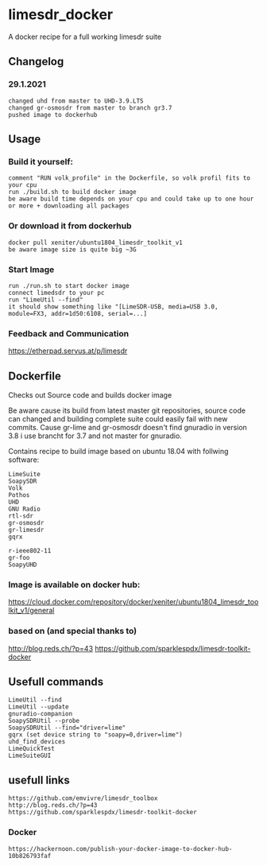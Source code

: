 # limesdr_docker
A docker recipe for a full working limesdr suite

## Changelog

### 29.1.2021

    changed uhd from master to UHD-3.9.LTS
    changed gr-osmosdr from master to branch gr3.7
    pushed image to dockerhub

## Usage

### Build it yourself:
    comment "RUN volk_profile" in the Dockerfile, so volk profil fits to your cpu
    run ./build.sh to build docker image
    be aware build time depends on your cpu and could take up to one hour or more + downloading all packages
    
### Or download it from dockerhub
    docker pull xeniter/ubuntu1804_limesdr_toolkit_v1
    be aware image size is quite big ~3G

### Start Image    
    run ./run.sh to start docker image
    connect limedsdr to your pc
    run "LimeUtil --find"
    it should show something like "[LimeSDR-USB, media=USB 3.0, module=FX3, addr=1d50:6108, serial=...]

### Feedback and Communication
 https://etherpad.servus.at/p/limesdr
 

## Dockerfile

Checks out Source code and builds docker image

Be aware cause its build from latest master git repositories, source code can changed and building complete suite could easily fail with new commits.
Cause gr-lime and gr-osmosdr doesn't find gnuradio in version 3.8 i use brancht for 3.7 and not master for gnuradio.

Contains recipe to build image based on ubuntu 18.04 with follwing software:

    LimeSuite
    SoapySDR
    Volk
    Pothos
    UHD
    GNU Radio
    rtl-sdr
    gr-osmosdr
    gr-limesdr
    gqrx
    
    r-ieee802-11
    gr-foo
    SoapyUHD
    
### Image is available on docker hub:
 https://cloud.docker.com/repository/docker/xeniter/ubuntu1804_limesdr_toolkit_v1/general

### based on (and special thanks to)
 http://blog.reds.ch/?p=43
 https://github.com/sparklespdx/limesdr-toolkit-docker
 
## Usefull commands
    LimeUtil --find
    LimeUtil --update
    gnuradio-companion
    SoapySDRUtil --probe
    SoapySDRUtil --find="driver=lime"
    gqrx (set device string to "soapy=0,driver=lime")
    uhd_find_devices
    LimeQuickTest
    LimeSuiteGUI
    
## usefull links
    https://github.com/emvivre/limesdr_toolbox
    http://blog.reds.ch/?p=43
    https://github.com/sparklespdx/limesdr-toolkit-docker
    
### Docker
    https://hackernoon.com/publish-your-docker-image-to-docker-hub-10b826793faf
    
    
